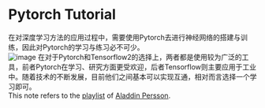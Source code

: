 # Pytorch Tutorial
在对深度学习方法的应用过程中，需要使用Pytorch去进行神经网络的搭建与训练，因此对Pytorch的学习与练习必不可少。\
![image](https://user-images.githubusercontent.com/105667644/169205932-06b1bf6b-0bfb-4991-bf7a-435832281b8c.png)
在对于Pytorch和Tensorflow2的选择上，两者都是使用较为广泛的工具，前者Pytorch在学习、研究方面更受欢迎，后者Tensorflow则主要应用于工业中。随着技术的不断发展，目前他们之间基本可以实现互通，相对而言选择一个学习即可。\
This note refers to the [playlist](https://www.youtube.com/playlist?list=PLhhyoLH6IjfxeoooqP9rhU3HJIAVAJ3Vz) of [Aladdin Persson](https://www.youtube.com/c/AladdinPersson).
